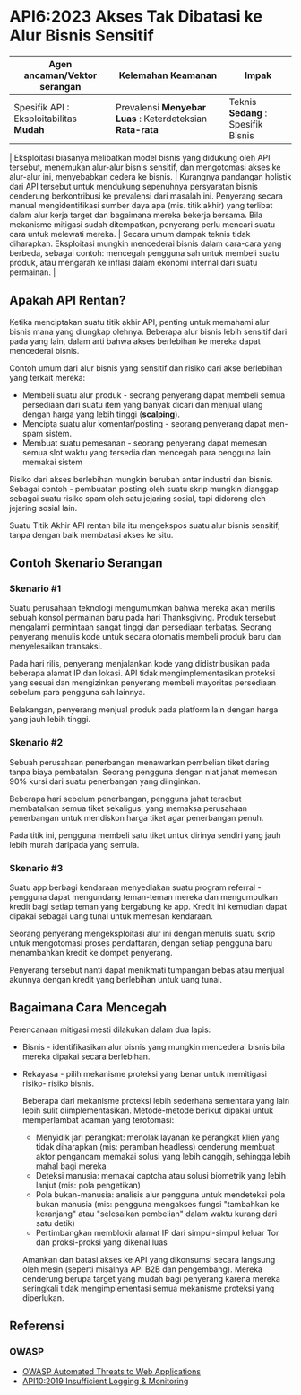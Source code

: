 # API6:2023 Akses Tak Dibatasi ke Alur Bisnis Sensitif

| Agen ancaman/Vektor serangan | Kelemahan Keamanan | Impak |
| - | - | - |
| Spesifik API : Eksploitabilitas **Mudah** | Prevalensi **Menyebar Luas** : Keterdeteksian **Rata-rata** | Teknis **Sedang** : Spesifik Bisnis |

| Eksploitasi biasanya melibatkan model bisnis yang didukung oleh API tersebut, menemukan alur-alur bisnis sensitif, dan mengotomasi akses ke alur-alur ini, menyebabkan cedera ke bisnis. | Kurangnya pandangan holistik dari API tersebut untuk mendukung sepenuhnya persyaratan bisnis cenderung berkontribusi ke prevalensi dari masalah ini. Penyerang secara manual mengidentifikasi sumber daya apa (mis. titik akhir) yang terlibat dalam alur kerja target dan bagaimana mereka bekerja bersama. Bila mekanisme mitigasi sudah ditempatkan, penyerang perlu mencari suatu cara untuk melewati mereka. | Secara umum dampak teknis tidak diharapkan. Eksploitasi mungkin mencederai bisnis dalam cara-cara yang berbeda, sebagai contoh: mencegah pengguna sah untuk membeli suatu produk, atau mengarah ke inflasi dalam ekonomi internal dari suatu permainan. |

## Apakah API Rentan?

Ketika menciptakan suatu titik akhir API, penting untuk memahami alur bisnis
mana yang diungkap olehnya. Beberapa alur bisnis lebih sensitif dari pada yang
lain, dalam arti bahwa akses berlebihan ke mereka dapat mencederai bisnis.

Contoh umum dari alur bisnis yang sensitif dan risiko dari akse berlebihan 
yang terkait mereka:

* Membeli suatu alur produk - seorang penyerang dapat membeli semua persediaan
  dari suatu item yang banyak dicari dan menjual ulang dengan harga yang lebih
  tinggi (**scalping**).
* Mencipta suatu alur komentar/posting - seorang penyerang dapat men-spam 
  sistem.
* Membuat suatu pemesanan - seorang penyerang dapat memesan semua slot waktu
  yang tersedia dan mencegah para pengguna lain memakai sistem

Risiko dari akses berlebihan mungkin berubah antar industri dan bisnis. 
Sebagai contoh - pembuatan posting oleh suatu skrip mungkin dianggap sebagai
suatu risiko spam oleh satu jejaring sosial, tapi didorong oleh jejaring
sosial lain.

Suatu Titik Akhir API rentan bila itu mengekspos suatu alur bisnis sensitif,
tanpa dengan baik membatasi akses ke situ.

## Contoh Skenario Serangan

### Skenario #1

Suatu perusahaan teknologi mengumumkan bahwa mereka akan merilis sebuah konsol
permainan baru pada hari Thanksgiving. Produk tersebut mengalami permintaan
sangat tinggi dan persediaan terbatas. Seorang penyerang menulis kode untuk
secara otomatis membeli produk baru dan menyelesaikan transaksi.

Pada hari rilis, penyerang menjalankan kode yang didistribusikan pada beberapa
alamat IP dan lokasi. API tidak mengimplementasikan proteksi yang sesuai dan
mengizinkan penyerang membeli mayoritas persediaan sebelum para pengguna sah
lainnya.

Belakangan, penyerang menjual produk pada platform lain dengan harga yang jauh
lebih tinggi.

### Skenario #2

Sebuah perusahaan penerbangan menawarkan pembelian tiket daring tanpa biaya
pembatalan. Seorang pengguna dengan niat jahat memesan 90% kursi dari suatu
penerbangan yang diinginkan.

Beberapa hari sebelum penerbangan, pengguna jahat tersebut membatalkan semua
tiket sekaligus, yang memaksa perusahaan penerbangan untuk mendiskon harga
tiket agar penerbangan penuh.

Pada titik ini, pengguna membeli satu tiket untuk dirinya sendiri yang jauh
lebih murah daripada yang semula.

### Skenario #3

Suatu app berbagi kendaraan menyediakan suatu program referral - pengguna
dapat mengundang teman-teman mereka dan mengumpulkan kredit bagi setiap teman
yang bergabung ke app. Kredit ini kemudian dapat dipakai sebagai uang tunai
untuk memesan kendaraan.

Seorang penyerang mengeksploitasi alur ini dengan menulis suatu skrip untuk
mengotomasi proses pendaftaran, dengan setiap pengguna baru menambahkan 
kredit ke dompet penyerang.

Penyerang tersebut nanti dapat menikmati tumpangan bebas atau menjual akunnya
dengan kredit yang berlebihan untuk uang tunai.

## Bagaimana Cara Mencegah

Perencanaan mitigasi mesti dilakukan dalam dua lapis:

* Bisnis - identifikasikan alur bisnis yang mungkin mencederai bisnis bila
  mereka dipakai secara berlebihan.
* Rekayasa - pilih mekanisme proteksi yang benar untuk memitigasi risiko-
  risiko bisnis.

  Beberapa dari mekanisme proteksi lebih sederhana sementara yang lain lebih
  sulit diimplementasikan. Metode-metode berikut dipakai untuk memperlambat
  acaman yang terotomasi:

  * Menyidik jari perangkat: menolak layanan ke perangkat klien yang tidak
    diharapkan (mis: peramban headless) cenderung membuat aktor pengancam
    memakai solusi yang lebih canggih, sehingga lebih mahal bagi mereka
  * Deteksi manusia: memakai captcha atau solusi biometrik yang lebih lanjut
    (mis: pola pengetikan)
  * Pola bukan-manusia: analisis alur pengguna untuk mendeteksi pola bukan
    manusia (mis: pengguna mengakses fungsi "tambahkan ke keranjang" atau
    "selesaikan pembelian" dalam waktu kurang dari satu detik)
  * Pertimbangkan memblokir alamat IP dari simpul-simpul keluar Tor dan 
    proksi-proksi yang dikenal luas

  Amankan dan batasi akses ke API yang dikonsumsi secara langsung oleh mesin
  (seperti misalnya API B2B dan pengembang). Mereka cenderung berupa target 
  yang mudah bagi penyerang karena mereka seringkali tidak mengimplementasi
  semua mekanisme proteksi yang diperlukan.

## Referensi

### OWASP

* [OWASP Automated Threats to Web Applications][1]
* [API10:2019 Insufficient Logging & Monitoring][2]

[1]: https://owasp.org/www-project-automated-threats-to-web-applications/
[2]: https://owasp.org/API-Security/editions/2019/en/0xaa-insufficient-logging-monitoring/

